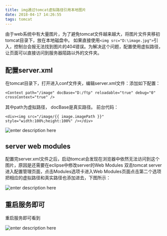 ```yaml
---
title: img通过tomcat虚拟路径引用本地图片
date: 2018-04-17 14:26:55
tags: tomcat
---
```

由于web系统中有大量图片，为了避免tomcat文件越来越大，将图片文件夹移初tomcat目录下，放在本地磁盘中。
如果直接使用`<img src="D:\image.jpg">`引入，控制台会报无法找到图片的404错误。为解决这个问题，配置使用虚拟路径，让页面可以直接访问到服务器陌路以外的文件夹。



## 配置server.xml
在tomcat目录下，打开进入conf文件夹，编辑server.xml文件：添加如下配置：

    <Context path="/image" docBase="D:/ftp" reloadable="true" debug="0" crossContext="true" />
其中path为虚拟路径，  docBase是真实路径。
前台代码：

    <div><img src="/image/{{ image.imagePath }}" style="width:100%;height:100%" /></div>
    
![enter description here][1]


 
## server web modules
配置完server.xml文件之后，启动tomcat会发现在浏览器中依然无法访问到这个图片，原因是还需要在eclipse中修改server的Web Modules
双击tomcat server进入配置管理页面，点击Modules选项卡进入Web Modules页面点击第二个选项把相应的虚拟路径和真实路径也添加进去，下图所示：

![enter description here][2]


## 重启服务即可
重启服务即可看到

![enter description here][3]


  [1]: ./images/%E5%BE%AE%E4%BF%A1%E6%88%AA%E5%9B%BE_20180417143344.png "微信截图_20180417143344.png"
  [2]: ./images/%E5%BE%AE%E4%BF%A1%E6%88%AA%E5%9B%BE_20180417143515.png "微信截图_20180417143515.png"
  [3]: ./images/%E5%BE%AE%E4%BF%A1%E6%88%AA%E5%9B%BE_20180417144056.png "微信截图_20180417144056.png"